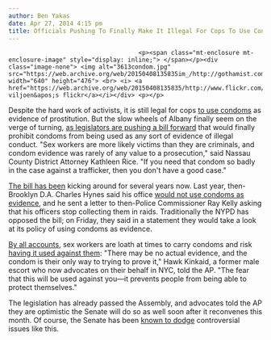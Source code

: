 ```yaml
---
author: Ben Yakas
date: Apr 27, 2014 4:15 pm
title: Officials Pushing To Finally Make It Illegal For Cops To Use Condoms As Proof Of Prostitution
---
```


	
										<p><span class="mt-enclosure mt-enclosure-image" style="display: inline;"> </span></p><div class="image-none"> <img alt="3613condom.jpg" src="https://web.archive.org/web/20150408135835im_/http://gothamist.com/attachments/byakas/3613condom.jpg" width="640" height="476"> <br> <i> <a href="https://web.archive.org/web/20150408135835/http://www.flickr.com/photos/marieviljoen/7117264823/">m viljoen&apos;s flickr</a></i></div> <p></p>

<p>Despite the hard work of activists, it is still legal for cops <a href="https://web.archive.org/web/20150408135835/http://gothamist.com/tags/condoms">to use condoms</a> as evidence of prostitution. But the slow wheels of Albany finally seem on the verge of turning, <a href="https://web.archive.org/web/20150408135835/http://www.foxnews.com/us/2014/04/27/new-york-could-become-1st-state-to-stop-police-from-using-condoms-as-evidence/">as legislators are pushing a bill forward</a> that would finally prohibit condoms from being used as any sort of evidence of illegal conduct. &quot;Sex workers are more likely victims than they are criminals, and condom evidence was rarely of any value to a prosecution,&quot; said Nassau County District Attorney Kathleen Rice. &quot;If you need that condom so badly in the case against a trafficker, then you don&apos;t have a good case.&quot;</p>

<p><a href="https://web.archive.org/web/20150408135835/http://open.nysenate.gov/legislation/bill/S1379-2013">The bill has been</a> kicking around for several years now. Last year, then-Brooklyn D.A. Charles Hynes said his office <a href="https://web.archive.org/web/20150408135835/http://gothamist.com/2013/05/30/brooklyn_da_tells_cops_to_stop_seiz.php">would not use condoms as evidence</a>, and he sent a letter to then-Police Commissioner Ray Kelly asking that his officers stop collecting them in raids. Traditionally the NYPD has opposed the bill; on Friday, they said in a statement they would take a look at its policy of using condoms as evidence.</p>

<p><a href="https://web.archive.org/web/20150408135835/http://www.hrw.org/node/108771/section/2">By all accounts</a>, sex workers are loath at times to carry condoms and risk <a href="https://web.archive.org/web/20150408135835/http://gothamist.com/2013/06/06/condoms_used_as_evidence_sex_traffi.php">having it used against them</a>: &quot;There may be no actual evidence, and the condom is their only way to trying to prove it,&quot; Hawk Kinkaid, a former male escort who now advocates on their behalf in NYC, told the AP. &quot;The fear that this will be used against you&#x2014;it prevents people from being able to protect themselves.&quot; </p>

<p>The legislation has already passed the Assembly, and advocates told the AP they are optimistic the Senate will do so as well soon after it reconvenes this month. Of course, the Senate has been <a href="https://web.archive.org/web/20150408135835/http://gothamist.com/2013/03/22/nyc_marijuana_reform_hits_pot_hole.php">known to dodge</a> controversial issues like this.</p>					
										
									
				